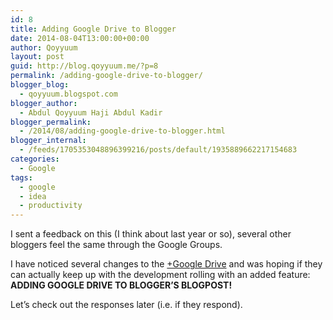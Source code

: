 ```yaml
---
id: 8
title: Adding Google Drive to Blogger
date: 2014-08-04T13:00:00+00:00
author: Qoyyuum
layout: post
guid: http://blog.qoyyuum.me/?p=8
permalink: /adding-google-drive-to-blogger/
blogger_blog:
  - qoyyuum.blogspot.com
blogger_author:
  - Abdul Qoyyuum Haji Abdul Kadir
blogger_permalink:
  - /2014/08/adding-google-drive-to-blogger.html
blogger_internal:
  - /feeds/1705353048896399216/posts/default/1935889662217154683
categories:
  - Google
tags:
  - google
  - idea
  - productivity
---
```

I sent a feedback on this (I think about last year or so), several other bloggers feel the same through the Google Groups.

I have noticed several changes to the&nbsp;<a href="https://plus.google.com/112893701314508522131" target="_blank">+Google Drive</a>&nbsp;and was hoping if they can actually keep up with the development rolling with an added feature: **ADDING GOOGLE DRIVE TO BLOGGER&#8217;S BLOGPOST!**

<div data-href="https://plus.google.com/103307601841731531327/posts/5t5EcMBDNmV">
</div>

Let&#8217;s check out the responses later (i.e. if they respond).